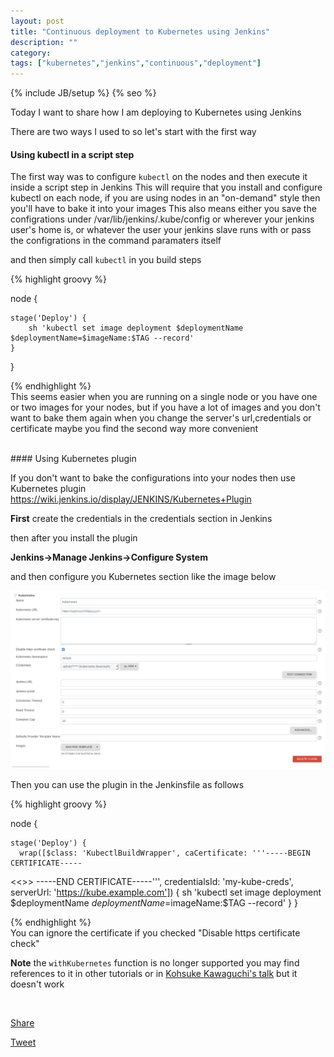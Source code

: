 ```yaml
---
layout: post
title: "Continuous deployment to Kubernetes using Jenkins"
description: ""
category:
tags: ["kubernetes","jenkins","continuous","deployment"]
---
```

{% include JB/setup %}
{% seo %}

Today I want to share how I am deploying to Kubernetes using Jenkins

There are two ways I used to so let's start with the first way

#### Using kubectl in a script step

The first way was to configure `kubectl` on the nodes and then execute it inside a script step in Jenkins
This will require that you install and configure kubectl on each node, if you are using nodes in an "on-demand" style then you'll have to bake it into your images
This also means either you save the configrations under /var/lib/jenkins/.kube/config or wherever your jenkins user's home is, or whatever the user your jenkins slave runs with
or pass the configrations in the command paramaters itself

and then simply call `kubectl` in you build steps

{% highlight groovy %}

node {

    stage('Deploy') {
        sh 'kubectl set image deployment $deploymentName $deploymentName=$imageName:$TAG --record'
    }
}

{% endhighlight %}
<br>
This seems easier when you are running on a single node or you have one or two images for your nodes, but if you have a lot of images and you don't want to bake them again when you change the server's url,credentials or certificate maybe you find the second way more convenient



<br>
#### Using Kubernetes plugin

If you don't want to bake the configurations into your nodes then use Kubernetes plugin
https://wiki.jenkins.io/display/JENKINS/Kubernetes+Plugin

**First** create the credentials in the credentials section in Jenkins

then after you install the plugin

**Jenkins->Manage Jenkins->Configure System**


and then configure you Kubernetes section like the image below

![alt img1](https://github.com/aabed/aabed.github.io/raw/master/imgs/Jenkins_K8S.png)

Then you can use the plugin in the Jenkinsfile as follows

{% highlight groovy %}

node {

    stage('Deploy') {
      wrap([$class: 'KubectlBuildWrapper', caCertificate: '''-----BEGIN CERTIFICATE-----
<<<CERTIFICATE BODY HERE>>>
-----END CERTIFICATE-----''', credentialsId: 'my-kube-creds', serverUrl: 'https://kube.example.com']) {
  sh 'kubectl set image deployment $deploymentName $deploymentName=$imageName:$TAG --record'
    }
}

{% endhighlight %}
<br>
You can ignore the certificate if you checked "Disable https certificate check"

**Note** the `withKubernetes` function is no longer supported you may find references to it in other tutorials or in [Kohsuke Kawaguchi's talk](https://www.youtube.com/watch?v=PFCSSiT-UUQ&t=337s)
but it doesn't work

<div id="fb-root"></div>
<script>(function(d, s, id) {
  var js, fjs = d.getElementsByTagName(s)[0];
  if (d.getElementById(id)) return;
  js = d.createElement(s); js.id = id;
  js.src = "//connect.facebook.net/en_US/sdk.js#xfbml=1&version=v2.9";
  fjs.parentNode.insertBefore(js, fjs);
}(document, 'script', 'facebook-jssdk'));</script>

<style media="screen" type="text/css">
        .fb_iframe_widget span
        {
            vertical-align: baseline !important;
        }
        </style>
<br>
<p>
<div class="fb-share-button" data-href="https://developers.facebook.com/docs/plugins/" data-layout="button" data-size="small" data-mobile-iframe="true"><a class="fb-xfbml-parse-ignore" target="_blank" href="https://www.facebook.com/sharer/sharer.php?u=https%3A%2F%2Fdevelopers.facebook.com%2Fdocs%2Fplugins%2F&amp;src=sdkpreparse">Share</a></div>

<script src="//platform.linkedin.com/in.js" type="text/javascript"> lang: en_US</script>
<script type="IN/Share"></script>

<a href="https://twitter.com/share" class="twitter-share-button" data-show-count="false">Tweet</a><script async src="//platform.twitter.com/widgets.js" charset="utf-8"></script>
</p>
